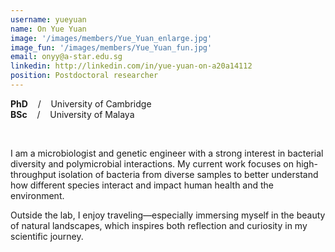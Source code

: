 ```yaml
---
username: yueyuan
name: On Yue Yuan
image: '/images/members/Yue_Yuan_enlarge.jpg'
image_fun: '/images/members/Yue_Yuan_fun.jpg'
email: onyy@a-star.edu.sg
linkedin: http://linkedin.com/in/yue-yuan-on-a20a14112
position: Postdoctoral researcher
---
```



**PhD** &nbsp;&nbsp; / &nbsp;&nbsp; University of Cambridge<br>
**BSc** &nbsp;&nbsp; / &nbsp;&nbsp; University of Malaya

<br/>

I am a microbiologist and genetic engineer with a strong interest in bacterial diversity and polymicrobial interactions. My current work focuses on high-throughput isolation of bacteria from diverse samples to better understand how different species interact and impact human health and the environment.  

Outside the lab, I enjoy traveling—especially immersing myself in the beauty of natural landscapes, which inspires both reflection and curiosity in my scientific journey.